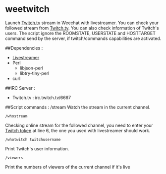 # weetwitch
Launch [Twitch.tv](http://twitch.tv) stream in Weechat with livestreamer. You can check your followed stream from [Twitch.tv](http://twitch.tv). You can also check information of Twitch's users. The script ignore the ROOMSTATE, USERSTATE and HOSTTARGET command send by the server, if twitch/commands capabilities are activated.

##Dependencies :
* [Livestreamer](http://livestreamer.tanuki.se/)
* Perl
   * libjson-perl
   * libtry-tiny-perl
* curl

##IRC Server :
* Twitch.tv : irc.twitch.tv/6667

##Script commands :
    /stream
Watch the stream in the current channel.

    /whostream
Checking online stream for the followed channel, you need to enter your [Twitch token](http://www.twitchapps.com/tmi) at line 6, the one you used with livestreamer should work.

    /whotwitch twitchusername
Print Twitch's user information.

    /viewers
Print the numbers of viewers of the current channel if it's live 
